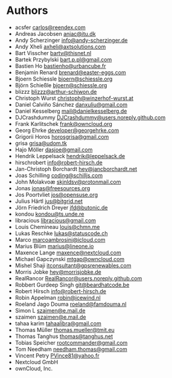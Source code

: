 <!--
  - SPDX-FileCopyrightText: 2024 Nextcloud GmbH and Nextcloud contributors
  - SPDX-License-Identifier: AGPL-3.0-or-later
-->
# Authors

- acsfer <carlos@reendex.com>
- Andreas Jacobsen <anjac@itu.dk>
- Andy Scherzinger <info@andy-scherzinger.de>
- Andy Xheli <axheli@axtsolutions.com>
- Bart Visscher <bartv@thisnet.nl>
- Bartek Przybylski <bart.p.pl@gmail.com>
- Bastien Ho <bastienho@urbancube.fr>
- Benjamin Renard <brenard@easter-eggs.com>
- Bjoern Schiessle <bjoern@schiessle.org>
- Björn Schießle <bjoern@schiessle.org>
- blizzz <blizzz@arthur-schiwon.de>
- Christoph Wurst <christoph@winzerhof-wurst.at>
- Daniel Calviño Sánchez <danxuliu@gmail.com>
- Daniel Kesselberg <mail@danielkesselberg.de>
- DJCrashdummy <DJCrashdummy@users.noreply.github.com>
- Frank Karlitschek <frank@owncloud.org>
- Georg Ehrke <developer@georgehrke.com>
- Grigorii Horos <horosgrisa@gmail.com>
- grisa <grisa@udom.tk>
- Hajo Möller <dasjoe@gmail.com>
- Hendrik Leppelsack <hendrik@leppelsack.de>
- hirschrobert <info@robert-hirsch.de>
- Jan-Christoph Borchardt <hey@jancborchardt.net>
- Joas Schilling <coding@schilljs.com>
- John Molakvoæ <skjnldsv@protonmail.com>
- Jonas <jonas@freesources.org>
- Jos Poortvliet <jos@opensuse.org>
- Julius Härtl <jus@bitgrid.net>
- Jörn Friedrich Dreyer <jfd@butonic.de>
- kondou <kondou@ts.unde.re>
- libracious <libracious@gmail.com>
- Louis Chemineau <louis@chmn.me>
- Lukas Reschke <lukas@statuscode.ch>
- Marco <marcoambrosini@icloud.com>
- Marius Blüm <marius@lineone.io>
- Maxence Lange <maxence@nextcloud.com>
- Michael Gapczynski <mtgap@owncloud.com>
- Mishel Shaji <itconsultant@gpsrenewables.com>
- Morris Jobke <hey@morrisjobke.de>
- RealRancor <RealRancor@users.noreply.github.com>
- Robbert Gurdeep Singh <git@beardhatcode.be>
- Robert Hirsch <info@robert-hirsch.de>
- Robin Appelman <robin@icewind.nl>
- Roeland Jago Douma <roeland@famdouma.nl>
- Simon L <szaimen@e.mail.de>
- szaimen <szaimen@e.mail.de>
- tahaa karim <tahaalibra@gmail.com>
- Thomas Müller <thomas.mueller@tmit.eu>
- Thomas Tanghus <thomas@tanghus.net>
- Tobias Speicher <rootcommander@gmail.com>
- Tom Needham <needham.thomas@gmail.com>
- Vincent Petry <PVince81@yahoo.fr>
- Nextcloud GmbH
- ownCloud, Inc.
